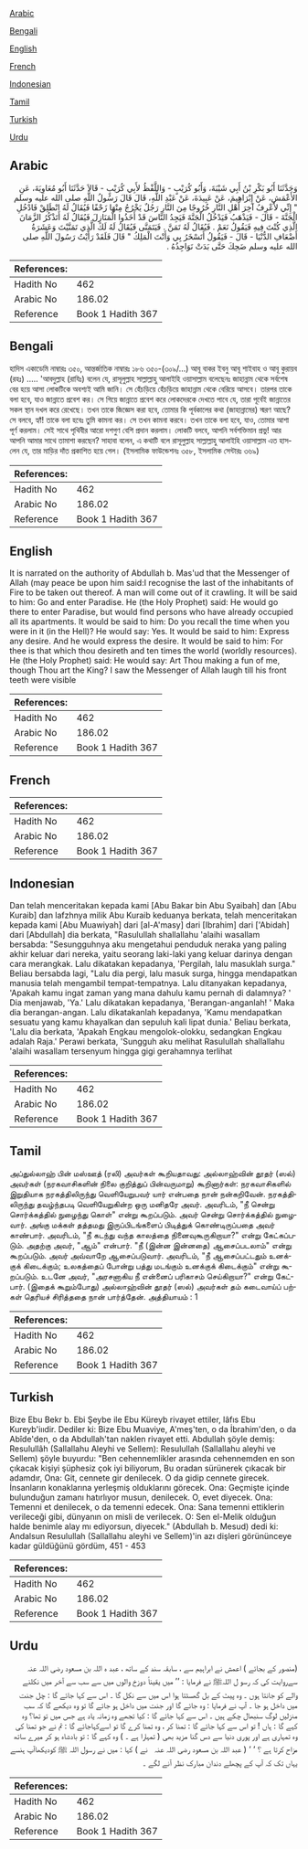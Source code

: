[Arabic](#arabic)

[Bengali](#bengali)

[English](#english)

[French](#french)

[Indonesian](#indonesian)

[Tamil](#tamil)

[Turkish](#turkish)

[Urdu](#urdu)

## Arabic


<div dir="rtl" lang="ar" style={{fontSize:'larger',backgroundColor:'#f8f9fa',padding:20}}>
وَحَدَّثَنَا أَبُو بَكْرِ بْنُ أَبِي شَيْبَةَ، وَأَبُو كُرَيْبٍ - وَاللَّفْظُ لأَبِي كُرَيْبٍ - قَالاَ حَدَّثَنَا أَبُو مُعَاوِيَةَ، عَنِ الأَعْمَشِ، عَنْ إِبْرَاهِيمَ، عَنْ عَبِيدَةَ، عَنْ عَبْدِ اللَّهِ، قَالَ قَالَ رَسُولُ اللَّهِ صلى الله عليه وسلم ‏ "‏ إِنِّي لأَعْرِفُ آخِرَ أَهْلِ النَّارِ خُرُوجًا مِنَ النَّارِ رَجُلٌ يَخْرُجُ مِنْهَا زَحْفًا فَيُقَالُ لَهُ انْطَلِقْ فَادْخُلِ الْجَنَّةَ - قَالَ - فَيَذْهَبُ فَيَدْخُلُ الْجَنَّةَ فَيَجِدُ النَّاسَ قَدْ أَخَذُوا الْمَنَازِلَ فَيُقَالُ لَهُ أَتَذْكُرُ الزَّمَانَ الَّذِي كُنْتَ فِيهِ فَيَقُولُ نَعَمْ ‏.‏ فَيُقَالُ لَهُ تَمَنَّ ‏.‏ فَيَتَمَنَّى فَيُقَالُ لَهُ لَكَ الَّذِي تَمَنَّيْتَ وَعَشَرَةُ أَضْعَافِ الدُّنْيَا - قَالَ - فَيَقُولُ أَتَسْخَرُ بِي وَأَنْتَ الْمَلِكُ ‏"‏ قَالَ فَلَقَدْ رَأَيْتُ رَسُولَ اللَّهِ صلى الله عليه وسلم ضَحِكَ حَتَّى بَدَتْ نَوَاجِذُهُ ‏.‏
</div>
<div style={{backgroundColor:'#f8f9fa',padding:20, marginBottom: 10}}><table> <thead> <tr> <th>References:</th> <th></th> </tr> </thead> <tbody><tr><td>Hadith No</td><td>462</td></tr><tr><td>Arabic No</td><td>186.02</td></tr><tr><td>Reference</td><td>Book 1 Hadith 367</td></tr></tbody></table></div>

## Bengali


<div dir="ltr" lang="bn" style={{fontSize:'larger',backgroundColor:'#f8f9fa',padding:20}}>
হাদিস একাডেমি নাম্বারঃ ৩৫০, আন্তর্জাতিক নাম্বারঃ ১৮৬ ৩৫০-(৩০৯/...) আবূ বাকর ইবনু আবূ শাইবাহ ও আবূ কুরায়ব (রহঃ) ..... 'আবদুল্লাহ (রাযিঃ) বলেন যে, রাসূলুল্লাহ সাল্লাল্লাহু আলাইহি ওয়াসাল্লাম বলেছেনঃ জাহান্নাম থেকে সর্বশেষ বের হয়ে আসা লোকটিকে অবশ্যই আমি জানি। সে হেঁচড়িয়ে হেঁচড়িয়ে জাহান্নাম থেকে বেরিয়ে আসবে। তারপর তাকে বলা হবে, যাও জান্নাতে প্রবেশ কর। সে গিয়ে জান্নাতে প্রবেশ করে লোকদেরকে দেখতে পাবে যে, তারা পূর্বেই জান্নাতের সকল স্থান দখল করে রেখেছে। তখন তাকে জিজ্ঞেস করা হবে, তোমার কি পূর্বকালের কথা (জাহান্নামের) স্মরণ আছে? সে বলবে, হ্যাঁ! তাকে বলা হবেঃ তুমি কামনা কর। সে তখন কামনা করবে। তখন তাকে বলা হবে, যাও, তোমার আশা পূর্ণ করলাম। সেই সাথে পৃথিবীর আরো দশগুণ বেশি প্রদান করলাম। লোকটি বলবে, আপনি সর্বশক্তিমান প্ৰভু! আর আপনি আমার সাথে তামাশা করছেন? সাহাবা বলেন, এ কথাটি বলে রাসূলুল্লাহ সাল্লাল্লাহু আলাইহি ওয়াসাল্লাম এত হাসলেন যে, তার মাড়ির দাঁত প্রকাশিত হয়ে গেল। (ইসলামিক ফাউন্ডেশনঃ ৩৫৮, ইসলামিক সেন্টারঃ ৩৬৯)
</div>
<div style={{backgroundColor:'#f8f9fa',padding:20, marginBottom: 10}}><table> <thead> <tr> <th>References:</th> <th></th> </tr> </thead> <tbody><tr><td>Hadith No</td><td>462</td></tr><tr><td>Arabic No</td><td>186.02</td></tr><tr><td>Reference</td><td>Book 1 Hadith 367</td></tr></tbody></table></div>

## English


<div dir="ltr" lang="en" style={{fontSize:'larger',backgroundColor:'#f8f9fa',padding:20}}>
It is narrated on the authority of Abdullah b. Mas'ud that the Messenger of Allah (may peace be upon him said:I recognise the last of the inhabitants of Fire to be taken out thereof. A man will come out of it crawling. It will be said to him: Go and enter Paradise. He (the Holy Prophet) said: He would go there to enter Paradise, but would find persons who have already occupied all its apartments. It would be said to him: Do you recall the time when you were in it (in the Hell)? He would say: Yes. It would be said to him: Express any desire. And he would express the desire. It would be said to him: For thee is that which thou desireth and ten times the world (worldly resources). He (the Holy Prophet) said: He would say: Art Thou making a fun of me, though Thou art the King? I saw the Messenger of Allah laugh till his front teeth were visible
</div>
<div style={{backgroundColor:'#f8f9fa',padding:20, marginBottom: 10}}><table> <thead> <tr> <th>References:</th> <th></th> </tr> </thead> <tbody><tr><td>Hadith No</td><td>462</td></tr><tr><td>Arabic No</td><td>186.02</td></tr><tr><td>Reference</td><td>Book 1 Hadith 367</td></tr></tbody></table></div>

## French


<div dir="ltr" lang="fr" style={{fontSize:'larger',backgroundColor:'#f8f9fa',padding:20}}>

</div>
<div style={{backgroundColor:'#f8f9fa',padding:20, marginBottom: 10}}><table> <thead> <tr> <th>References:</th> <th></th> </tr> </thead> <tbody><tr><td>Hadith No</td><td>462</td></tr><tr><td>Arabic No</td><td>186.02</td></tr><tr><td>Reference</td><td>Book 1 Hadith 367</td></tr></tbody></table></div>

## Indonesian


<div dir="ltr" lang="id" style={{fontSize:'larger',backgroundColor:'#f8f9fa',padding:20}}>
Dan telah menceritakan kepada kami [Abu Bakar bin Abu Syaibah] dan [Abu Kuraib] dan lafzhnya milik Abu Kuraib keduanya berkata, telah menceritakan kepada kami [Abu Muawiyah] dari [al-A'masy] dari [Ibrahim] dari ['Abidah] dari [Abdullah] dia berkata, "Rasulullah shallallahu 'alaihi wasallam bersabda: "Sesungguhnya aku mengetahui penduduk neraka yang paling akhir keluar dari nereka, yaitu seorang laki-laki yang keluar darinya dengan cara merangkak. Lalu dikatakan kepadanya, 'Pergilah, lalu masuklah surga." Beliau bersabda lagi, "Lalu dia pergi, lalu masuk surga, hingga mendapatkan manusia telah mengambil tempat-tempatnya. Lalu ditanyakan kepadanya, 'Apakah kamu ingat zaman yang mana dahulu kamu pernah di dalamnya? ' Dia menjawab, 'Ya.' Lalu dikatakan kepadanya, 'Berangan-anganlah! ' Maka dia berangan-angan. Lalu dikatakanlah kepadanya, 'Kamu mendapatkan sesuatu yang kamu khayalkan dan sepuluh kali lipat dunia.' Beliau berkata, 'Lalu dia berkata, 'Apakah Engkau mengolok-olokku, sedangkan Engkau adalah Raja.' Perawi berkata, 'Sungguh aku melihat Rasulullah shallallahu 'alaihi wasallam tersenyum hingga gigi gerahamnya terlihat
</div>
<div style={{backgroundColor:'#f8f9fa',padding:20, marginBottom: 10}}><table> <thead> <tr> <th>References:</th> <th></th> </tr> </thead> <tbody><tr><td>Hadith No</td><td>462</td></tr><tr><td>Arabic No</td><td>186.02</td></tr><tr><td>Reference</td><td>Book 1 Hadith 367</td></tr></tbody></table></div>

## Tamil


<div dir="ltr" lang="ta" style={{fontSize:'larger',backgroundColor:'#f8f9fa',padding:20}}>
அப்துல்லாஹ் பின் மஸ்ஊத் (ரலி) அவர்கள் கூறியதாவது: அல்லாஹ்வின் தூதர் (ஸல்) அவர்கள் (நரகவாசிகளின் நிலை குறித்துப் பின்வருமாறு) கூறினார்கள்: நரகவாசிகளில் இறுதியாக நரகத்திலிருந்து வெளியேறுபவர் யார் என்பதை நான் நன்கறிவேன். நரகத்திலிருந்து தவழ்ந்தபடி வெளியேறுகின்ற ஒரு மனிதரே அவர். அவரிடம், "நீ சென்று சொர்க்கத்தில் நுழைந்து கொள்" என்று கூறப்படும். அவர் சென்று சொர்க்கத்தில் நுழைவார். அங்கு மக்கள் தத்தமது இருப்பிடங்களைப் பிடித்துக் கொண்டிருப்பதை அவர் காண்பார். அவரிடம், "நீ கடந்து வந்த காலத்தை நினைவுகூருகிறாயா?" என்று கேட்கப்படும். அதற்கு அவர், "ஆம்" என்பார். "நீ (இன்ன இன்னதை) ஆசைப்படலாம்" என்று கூறப்படும். அவர் அவ்வாறே ஆசைப்படுவார். அவரிடம், "நீ ஆசைப்பட்டதும் உனக்குக் கிடைக்கும்; உலகத்தைப் போன்று பத்து மடங்கும் உனக்குக் கிடைக்கும்" என்று கூறப்படும். உடனே அவர், "அரசனாகிய நீ என்னைப் பரிகாசம் செய்கிறாயா?" என்று கேட்பார். (இதைக் கூறும்போது) அல்லாஹ்வின் தூதர் (ஸல்) அவர்கள் தம் கடைவாய்ப் பற்கள் தெரியச் சிரித்ததை நான் பார்த்தேன். அத்தியாயம் : 1
</div>
<div style={{backgroundColor:'#f8f9fa',padding:20, marginBottom: 10}}><table> <thead> <tr> <th>References:</th> <th></th> </tr> </thead> <tbody><tr><td>Hadith No</td><td>462</td></tr><tr><td>Arabic No</td><td>186.02</td></tr><tr><td>Reference</td><td>Book 1 Hadith 367</td></tr></tbody></table></div>

## Turkish


<div dir="ltr" lang="tr" style={{fontSize:'larger',backgroundColor:'#f8f9fa',padding:20}}>
Bize Ebu Bekr b. Ebi Şeybe ile Ebu Küreyb rivayet ettiler, lâfıs Ebu Kureyb'iııdir. Dediler ki: Bize Ebu Muaviye, A'meş'ten, o da İbrahim'den, o da Abîde'den, o da Abdullah'tan naklen rivayet etti. Abdullah şöyle demiş: Resulullâh (Sallallahu Aleyhi ve Sellem): Resulullah (Sallallahu aleyhi ve Sellem) şöyle buyurdu: "Ben cehennemlikler arasında cehennemden en son çıkacak kişiyi şüphesiz çok iyi biliyorum, Bu oradan sürünerek çıkacak bir adamdır, Ona: Git, cennete gir denilecek. O da gidip cennete girecek. İnsanların konaklarına yerleşmiş olduklarını görecek. Ona: Geçmişte içinde bulunduğun zamanı hatırlıyor musun, denilecek. O, evet diyecek. Ona: Temenni et denilecek, o da temenni edecek. Ona: Sana temenni ettiklerin verileceği gibi, dünyanın on misli de verilecek. O: Sen el-Melik olduğun halde benimle alay mı ediyorsun, diyecek." (Abdullah b. Mesud) dedi ki: Andalsun Resulullah (Sallallahu aleyhi ve Sellem)'in azı dişleri görününceye kadar güldüğünü gördüm, 451 - 453
</div>
<div style={{backgroundColor:'#f8f9fa',padding:20, marginBottom: 10}}><table> <thead> <tr> <th>References:</th> <th></th> </tr> </thead> <tbody><tr><td>Hadith No</td><td>462</td></tr><tr><td>Arabic No</td><td>186.02</td></tr><tr><td>Reference</td><td>Book 1 Hadith 367</td></tr></tbody></table></div>

## Urdu


<div dir="rtl" lang="ur" style={{fontSize:'larger',backgroundColor:'#f8f9fa',padding:20}}>
(منصور کے بجائے ) اعمش نے ابراہیم سے ، سابقہ سند کے ساتھ ، عبد ہ اللہ بن مسعود ‌رضی ‌اللہ ‌عنہ ‌ ‌ سےروایت کی کہ رسو ل اللہﷺ نے فرمایا : ’’ میں یقیناً دوزخ والوں میں سے سب سے آخر میں نکلنے والے کو جانتا ہوں ۔ وہ پیٹ کے بل گھسٹتا ہوا اس میں سے نکل گا ۔ اس سے کہا جائے گا : چل جنت میں داخل ہو جا ۔ آپ نے فرمایا : وہ جائے گا اور جنت میں داخل ہو جائے گا تو وہ دیکھے گا کہ سب منزلیں لوگ سنبھال چکے ہیں ۔ اس سے کہا جائے گا : کیا تجھے وہ زمانہ یاد ہے جس میں تو تھا؟ وہ کہے گا : ہاں ! تو اس سے کہا جائے گا : تمنا کر ، وہ تمنا کرے گا تو اسےکہاجائے گا : تم نے جو تمنا کی وہ تمہاری ہے اور پوری دنیا سے دس گنا مزید بھی ( تمہارا ہے ۔ ) وہ کہے گا : تو بادشاہ ہو کر میرے ساتھ مزاح کرتا ہے ؟ ‘ ‘ ( عبد اللہ بن مسعود ‌رضی ‌اللہ ‌عنہ ‌ ‌ نے ) کہا : میں نے رسول اللہ ﷺ کودیکھاآپ ہنسے یہاں تک کہ آپ کے پچھلے دندان مبارک نظر آنے لگے ۔
</div>
<div style={{backgroundColor:'#f8f9fa',padding:20, marginBottom: 10}}><table> <thead> <tr> <th>References:</th> <th></th> </tr> </thead> <tbody><tr><td>Hadith No</td><td>462</td></tr><tr><td>Arabic No</td><td>186.02</td></tr><tr><td>Reference</td><td>Book 1 Hadith 367</td></tr></tbody></table></div>
